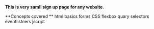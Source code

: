 **This is very samll sign up page for any website.**

**Concepts covered **
html basics 
forms
CSS flexbox 
quary selectors eventlistners
jscript 

